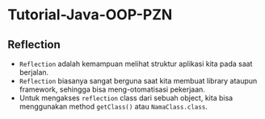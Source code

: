 # Tutorial-Java-OOP-PZN
## Reflection
* `Reflection` adalah kemampuan melihat struktur aplikasi kita pada saat berjalan.
* `Reflection` biasanya sangat berguna saat kita membuat library ataupun framework, sehingga bisa meng-otomatisasi pekerjaan.
* Untuk mengakses `reflection` class dari sebuah object, kita bisa menggunakan method `getClass()` atau `NamaClass.class`. 